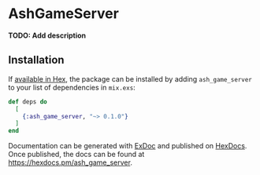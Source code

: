 # AshGameServer

**TODO: Add description**

## Installation

If [available in Hex](https://hex.pm/docs/publish), the package can be installed
by adding `ash_game_server` to your list of dependencies in `mix.exs`:

```elixir
def deps do
  [
    {:ash_game_server, "~> 0.1.0"}
  ]
end
```

Documentation can be generated with [ExDoc](https://github.com/elixir-lang/ex_doc)
and published on [HexDocs](https://hexdocs.pm). Once published, the docs can
be found at <https://hexdocs.pm/ash_game_server>.

